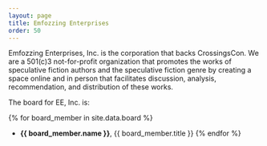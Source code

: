 ```yaml
---
layout: page
title: Emfozzing Enterprises
order: 50
---
```


Emfozzing Enterprises, Inc. is the corporation that backs CrossingsCon. We are a 501(c)3 not-for-profit organization that promotes the works of speculative fiction authors and the speculative fiction genre by creating a space online and in person that facilitates discussion, analysis, recommendation, and distribution of these works.

The board for EE, Inc. is:

{% for board_member in site.data.board %}
- **{{ board_member.name }}**, {{ board_member.title }}
{% endfor %}
